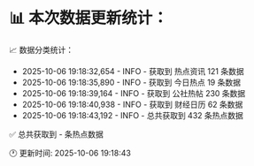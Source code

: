 📊 本次数据更新统计：
==========================

📈 数据分类统计：
- 2025-10-06 19:18:32,654 - INFO - 获取到 热点资讯 121 条数据
- 2025-10-06 19:18:35,890 - INFO - 获取到 今日热点 19 条数据
- 2025-10-06 19:18:39,164 - INFO - 获取到 公社热帖 230 条数据
- 2025-10-06 19:18:40,938 - INFO - 获取到 财经日历 62 条数据
- 2025-10-06 19:18:43,192 - INFO - 总共获取到 432 条热点数据

✅ 总共获取到 - 条热点数据

🕐 更新时间: 2025-10-06 19:18:43

